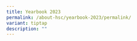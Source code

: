 ```yaml
---
title: Yearbook 2023
permalink: /about-hsc/yearbook-2023/permalink/
variant: tiptap
description: ""
---
```

